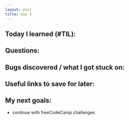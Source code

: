 ```yaml
---
layout: post
title: Day 3
---
```




## Today I learned (#TIL):



## Questions:



## Bugs discovered / what I got stuck on:



## Useful links to save for later:


## My next goals:

- continue with freeCodeCamp challenges

